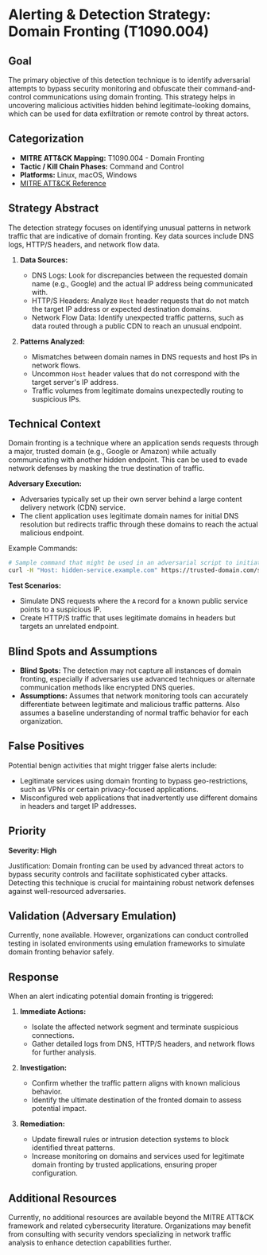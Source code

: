 # Alerting & Detection Strategy: Domain Fronting (T1090.004)

## Goal
The primary objective of this detection technique is to identify adversarial attempts to bypass security monitoring and obfuscate their command-and-control communications using domain fronting. This strategy helps in uncovering malicious activities hidden behind legitimate-looking domains, which can be used for data exfiltration or remote control by threat actors.

## Categorization
- **MITRE ATT&CK Mapping:** T1090.004 - Domain Fronting
- **Tactic / Kill Chain Phases:** Command and Control
- **Platforms:** Linux, macOS, Windows
- [MITRE ATT&CK Reference](https://attack.mitre.org/techniques/T1090/004)

## Strategy Abstract
The detection strategy focuses on identifying unusual patterns in network traffic that are indicative of domain fronting. Key data sources include DNS logs, HTTP/S headers, and network flow data.

1. **Data Sources:**
   - DNS Logs: Look for discrepancies between the requested domain name (e.g., Google) and the actual IP address being communicated with.
   - HTTP/S Headers: Analyze `Host` header requests that do not match the target IP address or expected destination domains.
   - Network Flow Data: Identify unexpected traffic patterns, such as data routed through a public CDN to reach an unusual endpoint.

2. **Patterns Analyzed:**
   - Mismatches between domain names in DNS requests and host IPs in network flows.
   - Uncommon `Host` header values that do not correspond with the target server's IP address.
   - Traffic volumes from legitimate domains unexpectedly routing to suspicious IPs.

## Technical Context
Domain fronting is a technique where an application sends requests through a major, trusted domain (e.g., Google or Amazon) while actually communicating with another hidden endpoint. This can be used to evade network defenses by masking the true destination of traffic.

**Adversary Execution:**
- Adversaries typically set up their own server behind a large content delivery network (CDN) service.
- The client application uses legitimate domain names for initial DNS resolution but redirects traffic through these domains to reach the actual malicious endpoint.
  
Example Commands:
```bash
# Sample command that might be used in an adversarial script to initiate domain fronting
curl -H "Host: hidden-service.example.com" https://trusted-domain.com/special-endpoint
```

**Test Scenarios:**
- Simulate DNS requests where the `A` record for a known public service points to a suspicious IP.
- Create HTTP/S traffic that uses legitimate domains in headers but targets an unrelated endpoint.

## Blind Spots and Assumptions
- **Blind Spots:** The detection may not capture all instances of domain fronting, especially if adversaries use advanced techniques or alternate communication methods like encrypted DNS queries.
- **Assumptions:** Assumes that network monitoring tools can accurately differentiate between legitimate and malicious traffic patterns. Also assumes a baseline understanding of normal traffic behavior for each organization.

## False Positives
Potential benign activities that might trigger false alerts include:
- Legitimate services using domain fronting to bypass geo-restrictions, such as VPNs or certain privacy-focused applications.
- Misconfigured web applications that inadvertently use different domains in headers and target IP addresses.

## Priority
**Severity: High**

Justification: Domain fronting can be used by advanced threat actors to bypass security controls and facilitate sophisticated cyber attacks. Detecting this technique is crucial for maintaining robust network defenses against well-resourced adversaries.

## Validation (Adversary Emulation)
Currently, none available. However, organizations can conduct controlled testing in isolated environments using emulation frameworks to simulate domain fronting behavior safely.

## Response
When an alert indicating potential domain fronting is triggered:
1. **Immediate Actions:**
   - Isolate the affected network segment and terminate suspicious connections.
   - Gather detailed logs from DNS, HTTP/S headers, and network flows for further analysis.

2. **Investigation:**
   - Confirm whether the traffic pattern aligns with known malicious behavior.
   - Identify the ultimate destination of the fronted domain to assess potential impact.

3. **Remediation:**
   - Update firewall rules or intrusion detection systems to block identified threat patterns.
   - Increase monitoring on domains and services used for legitimate domain fronting by trusted applications, ensuring proper configuration.

## Additional Resources
Currently, no additional resources are available beyond the MITRE ATT&CK framework and related cybersecurity literature. Organizations may benefit from consulting with security vendors specializing in network traffic analysis to enhance detection capabilities further.